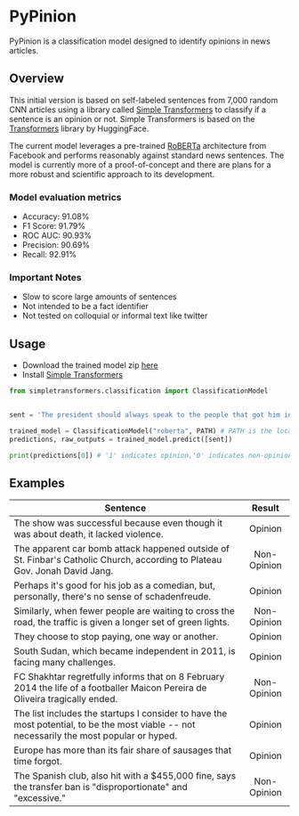 # PyPinion
PyPinion is a classification model designed to identify opinions in news articles.

## Overview
This initial version is based on self-labeled sentences from 7,000 random CNN articles using a library called [Simple Transformers](https://github.com/ThilinaRajapakse/simpletransformers) to classify if a sentence is an opinion or not. Simple Transformers is based on the [Transformers](https://github.com/huggingface/transformers) library by HuggingFace.

The current model leverages a pre-trained [RoBERTa](https://huggingface.co/transformers/model_doc/roberta.html) architecture from Facebook and performs reasonably against standard news sentences. The model is currently more of a proof-of-concept and there are plans for a more robust and scientific approach to its development.  

### Model evaluation metrics
* Accuracy: 91.08%
* F1 Score: 91.79%
* ROC AUC: 90.93%
* Precision: 90.69%
* Recall: 92.91%


### Important Notes
* Slow to score large amounts of sentences
* Not intended to be a fact identifier
* Not tested on colloquial or informal text like twitter


## Usage

* Download the trained model zip [here](https://drive.google.com/file/d/1vjdike8Wn6OHB4bXBohs_5DxTojXImHt/view?usp=sharing)
* Install [Simple Transformers](https://github.com/ThilinaRajapakse/simpletransformers)

```python
from simpletransformers.classification import ClassificationModel


sent = 'The president should always speak to the people that got him into office' # Example sentence

trained_model = ClassificationModel("roberta", PATH) # PATH is the location of the extracted trained model
predictions, raw_outputs = trained_model.predict([sent])

print(predictions[0]) # '1' indicates opinion,'0' indicates non-opinion
```
## Examples

| Sentence | Result |
|---|:---:|
| The show was successful because even though it was about death, it lacked violence. | Opinion |
| The apparent car bomb attack happened outside of St. Finbar's Catholic Church, according to Plateau Gov. Jonah David Jang. | Non-Opinion |
| Perhaps it's good for his job as a comedian, but, personally, there's no sense of schadenfreude. | Opinion |
| Similarly, when fewer people are waiting to cross the road, the traffic is given a longer set of green lights. | Non-Opinion |
| They choose to stop paying, one way or another. | Opinion |
| South Sudan, which became independent in 2011, is facing many challenges. | Opinion |
| FC Shakhtar regretfully informs that on 8 February 2014 the life of a footballer Maicon Pereira de Oliveira tragically ended. | Non-Opinion  |
| The list includes the startups I consider to have the most potential, to be the most viable -- not necessarily the most popular or hyped. | Opinion |
| Europe has more than its fair share of sausages that time forgot. | Opinion |
| The Spanish club, also hit with a $455,000 fine, says the transfer ban is "disproportionate" and "excessive." | Non-Opinion |
